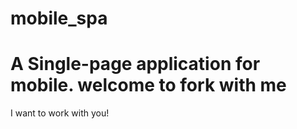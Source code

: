 mobile_spa
==========

A Single-page application for mobile. 
welcome to fork with me
==========

I want to work with you! 

